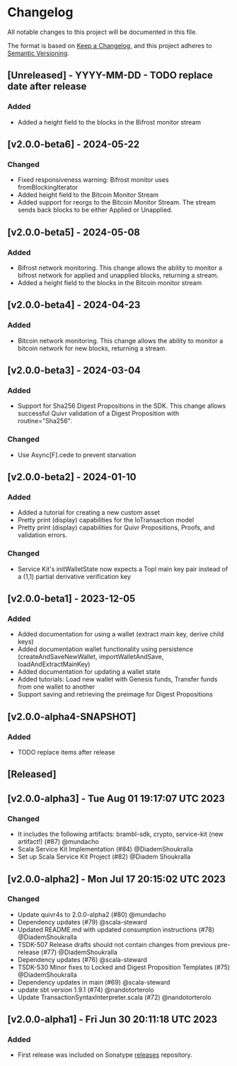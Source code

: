 # Changelog

All notable changes to this project will be documented in this file.

The format is based on [Keep a Changelog](https://keepachangelog.com/en/1.0.0/),
and this project adheres to [Semantic Versioning](https://semver.org/spec/v2.0.0.html).

## [Unreleased] - YYYY-MM-DD - TODO replace date after release 

### Added

- Added a height field to the blocks in the Bifrost monitor stream

## [v2.0.0-beta6] - 2024-05-22

### Changed

- Fixed responsiveness warning: Bifrost monitor uses fromBlockingIterator
- Added height field to the Bitcoin Monitor Stream
- Added support for reorgs to the Bitcoin Monitor Stream. The stream sends back blocks to be either Applied or Unapplied.

## [v2.0.0-beta5] - 2024-05-08

### Added

- Bifrost network monitoring. This change allows the ability to monitor a bifrost network for applied and unapplied blocks, returning a stream.
- Added a height field to the blocks in the Bitcoin monitor stream

## [v2.0.0-beta4] - 2024-04-23

### Added

- Bitcoin network monitoring. This change allows the ability to monitor a bitcoin network for new blocks, returning a stream.

## [v2.0.0-beta3] - 2024-03-04

### Added

- Support for Sha256 Digest Propositions in the SDK. This change allows successful Quivr validation of a Digest Proposition with routine="Sha256".

### Changed

- Use Async[F].cede to prevent starvation

## [v2.0.0-beta2] - 2024-01-10

### Added

- Added a tutorial for creating a new custom asset
- Pretty print (display) capabilities for the IoTransaction model
- Pretty print (display) capabilities for Quivr Propositions, Proofs, and validation errors.

### Changed

- Service Kit's initWalletState now expects a Topl main key pair instead of a (1,1) partial derivative verification key

## [v2.0.0-beta1] - 2023-12-05

### Added

- Added documentation for using a wallet (extract main key, derive child keys) 
- Added documentation wallet functionality using persistence (createAndSaveNewWallet, importWalletAndSave, loadAndExtractMainKey) 
- Added documentation for updating a wallet state
- Added tutorials: Load new wallet with Genesis funds, Transfer funds from one wallet to another
- Support saving and retrieving the preimage for Digest Propositions

## [v2.0.0-alpha4-SNAPSHOT] 

### Added
- TODO replace items after release

## [Released] 

## [v2.0.0-alpha3] - Tue Aug 01 19:17:07 UTC 2023	

### Changed
 
- It includes the following artifacts: brambl-sdk, crypto, service-kit (new artifact!)  (#87) @mundacho
- Scala Service Kit Implementation (#84) @DiademShoukralla
- Set up Scala Service Kit Project (#82) @Diadem Shoukralla

## [v2.0.0-alpha2] - Mon Jul 17 20:15:02 UTC 2023

### Changed

- Update quivr4s to 2.0.0-alpha2 (#80) @mundacho
- Dependency updates (#79) @scala-steward
- Updated README.md with updated consumption instructions (#78) @DiademShoukralla
- TSDK-507 Release drafts should not contain changes from previous pre-release (#77) @DiademShoukralla
- Dependency updates (#76) @scala-steward
- TSDK-530 Minor fixes to Locked and Digest Proposition Templates (#75) @DiademShoukralla
- Dependency updates in main (#69) @scala-steward
- update sbt version 1.9.1 (#74) @nandotorterolo
- Update TransactionSyntaxInterpreter.scala (#72) @nandotorterolo


## [v2.0.0-alpha1] - Fri Jun 30 20:11:18 UTC 2023		

### Added

- First release was included on Sonatype [releases](https://s01.oss.sonatype.org/content/repositories/releases/co/topl/brambl-sdk_2.13/) repository.
